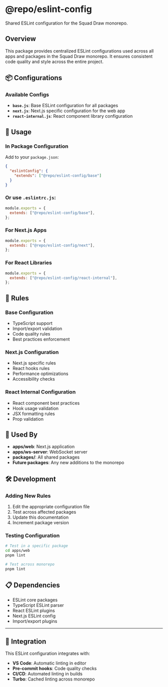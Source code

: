 # @repo/eslint-config

Shared ESLint configuration for the Squad Draw monorepo.

## Overview

This package provides centralized ESLint configurations used across all apps and packages in the Squad Draw monorepo. It ensures consistent code quality and style across the entire project.

## 📦 Configurations

### Available Configs

- **`base.js`**: Base ESLint configuration for all packages
- **`next.js`**: Next.js specific configuration for the web app
- **`react-internal.js`**: React component library configuration

## 🚀 Usage

### In Package Configuration

Add to your `package.json`:

```json
{
  "eslintConfig": {
    "extends": ["@repo/eslint-config/base"]
  }
}
```

### Or use `.eslintrc.js`:

```javascript
module.exports = {
  extends: ["@repo/eslint-config/base"],
};
```

### For Next.js Apps

```javascript
module.exports = {
  extends: ["@repo/eslint-config/next"],
};
```

### For React Libraries

```javascript
module.exports = {
  extends: ["@repo/eslint-config/react-internal"],
};
```

## 🔧 Rules

### Base Configuration
- TypeScript support
- Import/export validation
- Code quality rules
- Best practices enforcement

### Next.js Configuration
- Next.js specific rules
- React hooks rules
- Performance optimizations
- Accessibility checks

### React Internal Configuration
- React component best practices
- Hook usage validation
- JSX formatting rules
- Prop validation

## 📁 Used By

- **apps/web**: Next.js application
- **apps/ws-server**: WebSocket server
- **packages/**: All shared packages
- **Future packages**: Any new additions to the monorepo

## 🛠 Development

### Adding New Rules

1. Edit the appropriate configuration file
2. Test across affected packages
3. Update this documentation
4. Increment package version

### Testing Configuration

```bash
# Test in a specific package
cd apps/web
pnpm lint

# Test across monorepo
pnpm lint
```

## 📋 Dependencies

- ESLint core packages
- TypeScript ESLint parser
- React ESLint plugins
- Next.js ESLint config
- Import/export plugins

---

## 🔗 Integration

This ESLint configuration integrates with:
- **VS Code**: Automatic linting in editor
- **Pre-commit hooks**: Code quality checks
- **CI/CD**: Automated linting in builds
- **Turbo**: Cached linting across monorepo
